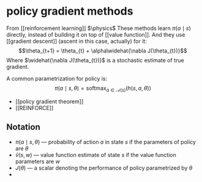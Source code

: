 # policy gradient methods
From [[reinforcement learning]]
$\physics$
These methods learn $\pi(a \mid s)$ directly, instead of building it on top of [[value function]]. And they use [[gradient descent]] (ascent in this case, actually) for it:
$$\theta_{t+1} = \theta_{t} + \alpha\widehat{\nabla J(\theta_{t})}$$
Where $\widehat{\nabla J(\theta_{t})}$ is a stochastic estimate of true gradient.

A common parametrization for policy is:
$$\pi(a \mid s, \theta) = \mathrm{softmax}_{a \in \mathcal{A}(s)}(h(s, a, \theta))$$

- [[policy gradient theorem]]
- [[REINFORCE]]

## Notation
- $\pi(a \mid s, \theta)$ — probability of action $a$ in state $s$ if the parameters of policy are $\theta$
- $\hat v(s, w)$ —  value function estimate of state $s$ if the value function parameters are $w$
- $J(\theta)$ — a scalar denoting the performance of policy parametrized by $\theta$
- 